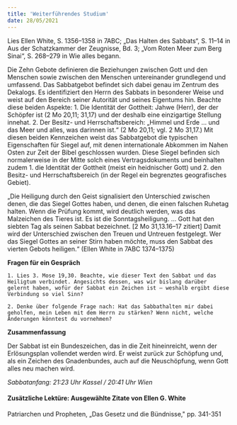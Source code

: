```yaml
---
title: 'Weiterführendes Studium'
date: 28/05/2021
---
```


Lies Ellen White, S. 1356–1358 in 7ABC; „Das Halten des Sabbats“, S. 11–14 in Aus der Schatzkammer der Zeugnisse, Bd. 3; „Vom Roten Meer zum Berg Sinai“, S. 268–279 in Wie alles begann.

Die Zehn Gebote definieren die Beziehungen zwischen Gott und den Menschen sowie zwischen den Menschen untereinander grundlegend und umfassend. Das Sabbatgebot befindet sich dabei genau im Zentrum des Dekalogs. Es identifiziert den Herrn des Sabbats in besonderer Weise und weist auf den Bereich seiner Autorität und seines Eigentums hin. Beachte diese beiden Aspekte: 1. Die Identität der Gottheit: Jahwe (Herr), der der Schöpfer ist (2 Mo 20,11; 31,17) und der deshalb eine einzigartige Stellung innehat. 2. Der Besitz- und Herrschaftsbereich: „Himmel und Erde ... und das Meer und alles, was darinnen ist.“ (2 Mo 20,11; vgl. 2 Mo 31,17.) Mit diesen beiden Kennzeichen weist das Sabbatgebot die typischen Eigenschaften für Siegel auf, mit denen internationale Abkommen im Nahen Osten zur Zeit der Bibel geschlossen wurden. Diese Siegel befinden sich normalerweise in der Mitte solch eines Vertragsdokuments und beinhalten zudem 1. die Identität der Gottheit (meist ein heidnischer Gott) und 2. den Besitz- und Herrschaftsbereich (in der Regel ein begrenztes geografisches Gebiet).

„Die Heiligung durch den Geist signalisiert den Unterschied zwischen denen, die das Siegel Gottes haben, und denen, die einen falschen Ruhetag halten. Wenn die Prüfung kommt, wird deutlich werden, was das Malzeichen des Tieres ist. Es ist die Sonntagsheiligung. … Gott hat den siebten Tag als seinen Sabbat bezeichnet. [2 Mo 31,13.16–17 zitiert] Damit wird der Unterschied zwischen den Treuen und Untreuen festgelegt. Wer das Siegel Gottes an seiner Stirn haben möchte, muss den Sabbat des vierten Gebots heiligen.“ (Ellen White in 7ABC 1374–1375)

**Fragen für ein Gespräch**

`1. Lies 3. Mose 19,30. Beachte, wie dieser Text den Sabbat und das Heiligtum verbindet. Angesichts dessen, was wir bislang darüber gelernt haben, wofür der Sabbat ein Zeichen ist – weshalb ergibt diese Verbindung so viel Sinn?`

`2. Denke über folgende Frage nach: Hat das Sabbathalten mir dabei geholfen, mein Leben mit dem Herrn zu stärken? Wenn nicht, welche Änderungen könntest du vornehmen?`

**Zusammenfassung**

Der Sabbat ist ein Bundeszeichen, das in die Zeit hineinreicht, wenn der Erlösungsplan vollendet werden wird. Er weist zurück zur Schöpfung und, als ein Zeichen des Gnadenbundes, auch auf die Neuschöpfung, wenn Gott alles neu machen wird.

_Sabbatanfang: 21:23 Uhr Kassel / 20:41 Uhr Wien_

#### Zusätzliche Lektüre: Ausgewählte Zitate von Ellen G. White

Patriarchen und Propheten, „Das Gesetz und die Bündnisse," pp. 341-351